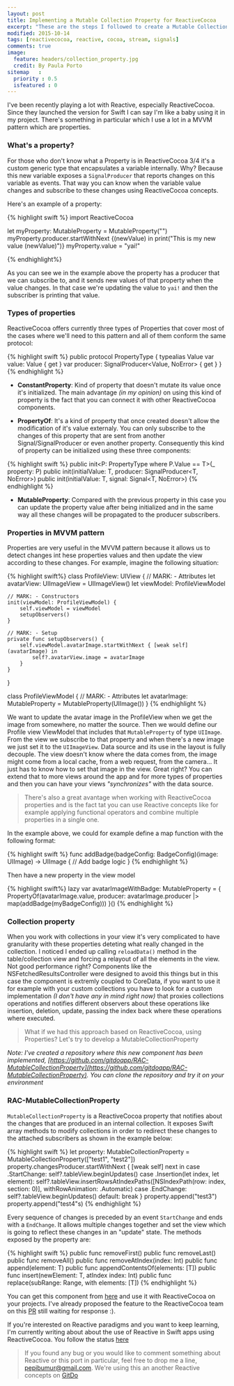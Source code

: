 ```yaml
---
layout: post
title: Implementing a Mutable Collection Property for ReactiveCocoa
excerpt: "These are the steps I followed to create a Mutable Collection Property for ReactiveCocoa. Very useful if you want to get events about changes produced in a collection"
modified: 2015-10-14
tags: [reactivecocoa, reactive, cocoa, stream, signals]
comments: true
image:
  feature: headers/collection_property.jpg
  credit: By Paula Porto
sitemap   :
  priority : 0.5
  isfeatured : 0
---
```


I've been recently playing a lot with Reactive, especially ReactiveCocoa. Since they launched the version for Swift I can say I'm like a baby using it in my project. There's something in particular which I use a lot in a MVVM pattern which are properties.

### What's a property?

For those who don't know what a Property is in ReactiveCocoa 3/4 it's a custom generic type that encapsulates a variable internally. Why? Because this new variable exposes a `SignalProducer` that reports changes on this variable as events. That way you can know when the variable value changes and subscribe to these changes using ReactiveCocoa concepts.

Here's an example of a property:

{% highlight swift %}
import ReactiveCocoa

let myProperty: MutableProperty<String> = MutableProperty("")
myProperty.producer.startWithNext {(newValue) in print("This is my new value \(newValue)")}
myProperty.value = "yai!"

{% endhighlight%}

As you can see we in the example above the property has a producer that we can subscribe to, and it sends new values of that property when the value changes. In that case we're updating the value to `yai!` and then the subscriber is printing that value.

### Types of properties

ReactiveCocoa offers currently three types of Properties that cover most of the cases where we'll need to this pattern and all of them conform the same protocol:

{% highlight swift %}
public protocol PropertyType {
	typealias Value
	var value: Value { get }
	var producer: SignalProducer<Value, NoError> { get }
}
{% endhighlight %}

- **ConstantProperty**: Kind of property that doesn't mutate its value once it's initialized. The main advantage *(in my opinion)* on using this kind of property is the fact that you can connect it with other ReactiveCocoa components.

- **PropertyOf**: It's a kind of property that once created doesn't allow the modification of it's value externaly. You can only subscribe to the changes of this property that are sent from another Signal/SignalProducer or even another property. Consequently this kind of property can be initialized using these three components:

{% highlight swift %}
public init<P: PropertyType where P.Value == T>(_ property: P)
public init(initialValue: T, producer: SignalProducer<T, NoError>)
public init(initialValue: T, signal: Signal<T, NoError>)
{% endhighlight %}

- **MutableProperty**: Compared with the previous property in this case you can update the property value after being initialized and in the same way all these changes will be propagated to the producer subscribers.

### Properties in MVVM pattern

Properties are very useful in the MVVM pattern because it allows us to detect changes int hese properties values and then update the view according to these changes. For example, imagine the following situation:

{% highlight swift%}
class ProfileView: UIView {
	// MARK: - Attributes
	let avatarView: UIImageView = UIImageView()
	let viewModel: ProfileViewModel

	// MARK: - Constructors
	init(viewModel: ProfileViewModel) {
		self.viewModel = viewModel
		setupObservers()
	}

	// MARK: - Setup
	private func setupObservers() {
		self.viewModel.avatarImage.startWithNext { [weak self] (avatarImage) in
			self?.avatarView.image = avatarImage
		}
	}
}

class ProfileViewModel {
	// MARK: - Attributes
	let avatarImage: MutableProperty<UIImage> = MutableProperty(UIImage())
}
{% endhighlight %}

We want to update the avatar image in the ProfileView when we get the image from somewhere, no matter the source. Then we would define our Profile view ViewModel that includes that `MutableProperty` of type `UIImage`. From the view we subscribe to that property and when there's a new image we just set it to the `UIImageView`. Data source and its use in the layout is fully decouple. The view doesn't know where the data comes from, the image might come from a local cache, from a web request, from the camera... It just has to know how to set that image in the view. Great right? You can extend that to more views around the app and for more types of properties and then you can have your views *"synchronizes"* with the data source.

> There's also a great avantage when working with ReactiveCocoa properties and is the fact tat you can use Reactive concepts like for example applying functional operators and combine multiple properties in a single one.

In the example above, we could for example define a map function with the following format:

{% highlight swift %}
func addBadge(badgeConfig: BadgeConfig)(image: UIImage) -> UIImage {
	// Add badge logic
}
{% endhighlight %}

Then have a new property in the view model

{% highlight swift%}
lazy var avatarImageWithBadge: MutableProperty<UIImage> = {
	PropertyOf(avatarImage.value, producer: avatarImage.producer |> map(addBadge(myBadgeConfig)))
}()
{% endhighlight %}


### Collection property

When you work with collections in your view it's very complicated to have granularity with these properties deteting what really changed in the collection. I noticed I ended up calling `reloadData()` method in the table/collection view and forcing a relayout of all the elements in the view. Not good performance right? Components like the NSFetchedResultsController were designed to avoid this things but in this case the component is extremly coupled to CoreData, if you want to use it for example with your custom collections you have to look for a custom implementation *(I don't have any in mind right now)* that proxies collections operations and notifies different observers about these operations like insertion, deletion, update, passing the index back where these operations where executed.

> What if we had this approach based on ReactiveCocoa, using Properties? Let's try to develop a MutableCollectionProperty

*Note: I've created a repository where this new component has been implemented, [https://github.com/gitdoapp/RAC-MutableCollectionProperty](https://github.com/gitdoapp/RAC-MutableCollectionProperty). You can clone the repository and try it on your environment*

### RAC-MutableCollectionProperty

`MutableCollectionProperty` is a ReactiveCocoa property that notifies about the changes that are produced in an internal collection. It exposes Swift array methods to modify collections in order to redirect these changes to the attached subscribers as shown in the example below:

{% highlight swift %}
let property: MutableCollectionProperty<String> = MutableCollectionProperty(["test1", "test2"])
property.changesProducer.startWithNext { [weak self] next in
  case .StartChange:
    self?.tableView.beginUpdates()
  case .Insertion(let index, let element):
    self?.tableView.insertRowsAtIndexPaths([NSIndexPath(row: index, section: 0)], withRowAnimation: .Automatic)
  case .EndChange:
    self?.tableView.beginUpdates()
  default: break
}
property.append("test3")
property.append("test4"s)
{% endhighlight %}

Every sequence of changes is preceded by an event `StartChange` and ends with a `EndChange`. It allows multiple changes together and set the view which is going to reflect these changes in an "update" state. The methods exposed by the property are:

{% highlight swift %}
public func removeFirst()
public func removeLast()
public func removeAll()
public func removeAtIndex(index: Int)
public func append(element: T)
public func appendContentsOf(elements: [T])
public func insert(newElement: T, atIndex index: Int)
public func replace(subRange: Range<Int>, with elements: [T])
{% endhighlight %}

You can get this component from [here](https://github.com/gitdoapp/RAC-MutableCollectionProperty) and use it with ReactiveCocoa on your projects. I've already proposed the feature to the ReactiveCocoa team on this [PR](https://github.com/ReactiveCocoa/ReactiveCocoa/pull/2485) still waiting for response :).

If you're interested on Reactive paradigms and you want to keep learning, I'm currently writing about about the use of Reactive in Swift apps using ReactiveCocoa. You follow the status [here](https://leanpub.com/functionalreactiveprogrammingswift)

> If you found any bug or you would like to comment something about Reactive or this port in particular, feel free to drop me a line, pepibumur@gmail.com. We're using this an another Reactive concepts on [GitDo](www.gitdo.io)
